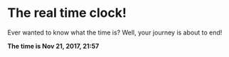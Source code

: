# The real time clock!

Ever wanted to know what the time is? Well, your journey is about to end!

**The time is Nov 21, 2017, 21:57**
